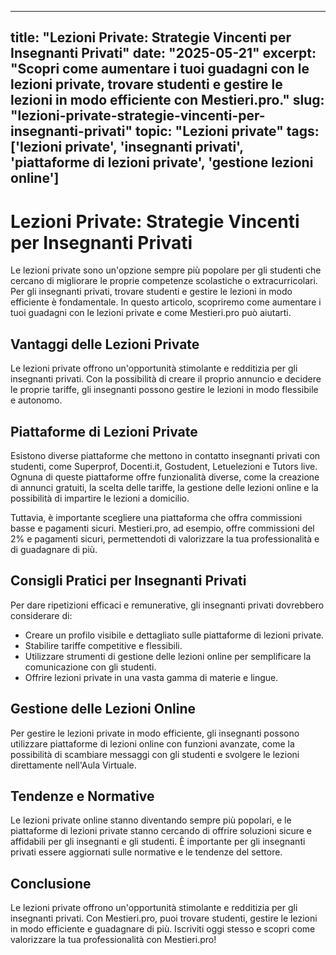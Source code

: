 
---
title: "Lezioni Private: Strategie Vincenti per Insegnanti Privati"
date: "2025-05-21"
excerpt: "Scopri come aumentare i tuoi guadagni con le lezioni private, trovare studenti e gestire le lezioni in modo efficiente con Mestieri.pro."
slug: "lezioni-private-strategie-vincenti-per-insegnanti-privati"
topic: "Lezioni private"
tags: ['lezioni private', 'insegnanti privati', 'piattaforme di lezioni private', 'gestione lezioni online']
---

# Lezioni Private: Strategie Vincenti per Insegnanti Privati

Le lezioni private sono un'opzione sempre più popolare per gli studenti che cercano di migliorare le proprie competenze scolastiche o extracurricolari. Per gli insegnanti privati, trovare studenti e gestire le lezioni in modo efficiente è fondamentale. In questo articolo, scopriremo come aumentare i tuoi guadagni con le lezioni private e come Mestieri.pro può aiutarti.

## Vantaggi delle Lezioni Private

Le lezioni private offrono un'opportunità stimolante e redditizia per gli insegnanti privati. Con la possibilità di creare il proprio annuncio e decidere le proprie tariffe, gli insegnanti possono gestire le lezioni in modo flessibile e autonomo.

## Piattaforme di Lezioni Private

Esistono diverse piattaforme che mettono in contatto insegnanti privati con studenti, come Superprof, Docenti.it, Gostudent, Letuelezioni e Tutors live. Ognuna di queste piattaforme offre funzionalità diverse, come la creazione di annunci gratuiti, la scelta delle tariffe, la gestione delle lezioni online e la possibilità di impartire le lezioni a domicilio.

Tuttavia, è importante scegliere una piattaforma che offra commissioni basse e pagamenti sicuri. Mestieri.pro, ad esempio, offre commissioni del 2% e pagamenti sicuri, permettendoti di valorizzare la tua professionalità e di guadagnare di più.

## Consigli Pratici per Insegnanti Privati

Per dare ripetizioni efficaci e remunerative, gli insegnanti privati dovrebbero considerare di:

* Creare un profilo visibile e dettagliato sulle piattaforme di lezioni private.
* Stabilire tariffe competitive e flessibili.
* Utilizzare strumenti di gestione delle lezioni online per semplificare la comunicazione con gli studenti.
* Offrire lezioni private in una vasta gamma di materie e lingue.

## Gestione delle Lezioni Online

Per gestire le lezioni private in modo efficiente, gli insegnanti possono utilizzare piattaforme di lezioni online con funzioni avanzate, come la possibilità di scambiare messaggi con gli studenti e svolgere le lezioni direttamente nell'Aula Virtuale.

## Tendenze e Normative

Le lezioni private online stanno diventando sempre più popolari, e le piattaforme di lezioni private stanno cercando di offrire soluzioni sicure e affidabili per gli insegnanti e gli studenti. È importante per gli insegnanti privati essere aggiornati sulle normative e le tendenze del settore.

## Conclusione

Le lezioni private offrono un'opportunità stimolante e redditizia per gli insegnanti privati. Con Mestieri.pro, puoi trovare studenti, gestire le lezioni in modo efficiente e guadagnare di più. Iscriviti oggi stesso e scopri come valorizzare la tua professionalità con Mestieri.pro!
